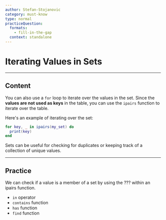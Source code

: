```yaml
---
author: Stefan-Stojanovic
category: must-know
type: normal
practiceQuestion:
  formats:
    - fill-in-the-gap
  context: standalone
---
```


# Iterating Values in Sets

---
## Content

You can also use a `for` loop to iterate over the values in the set. Since the **values are not used as keys** in the table, you can use the `ipairs` function to iterate over the table.

Here's an example of iterating over the set:

```lua
for key, _ in ipairs(my_set) do
  print(key)
end
```

Sets can be useful for checking for duplicates or keeping track of a collection of unique values.

---
## Practice

We can check if a value is a member of a set by using the ??? within an ipairs function. 

- `in` operator 
- `contains` function 
- `has` function 
- `find` function 
